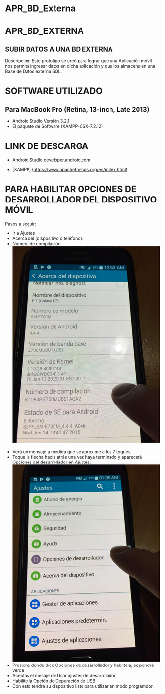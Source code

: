 # APR_BD_Externa

APR_BD_EXTERNA
=============

SUBIR DATOS A UNA BD EXTERNA
---------------------------- 
Descripción:
Este prototipo se creó para lograr que una Aplicación móvil
nos permita ingresar datos en dicha aplicación y que los almacene en
una Base de Datos externa SQL.


SOFTWARE UTILIZADO
==================
Para MacBook Pro (Retina, 13-inch, Late 2013)
-------------
- Android Studio   Versión 3.2.1  
- El paquete de Software (XAMPP-OSX-7.2.12)


LINK DE DESCARGA
===================
- Android Studio [developer.android.com](https://developer.android.com/studio/?hl=es-419)

- [XAMPP] (https://www.apachefriends.org/es/index.html)


PARA HABILITAR OPCIONES DE DESARROLLADOR DEL DISPOSITIVO MÓVIL
=====================================
Pasos a seguir:

- Ir a Ajustes
- Acerca del (dispositivo o teléfono).
- Número de compilación.
  ![Alt text](imagen.png "Presionar esa opción").
- Verá un mensaje a medida que se aproxime a los 7 toques.
- Toque la flecha hacia atrás una vez haya terminado y aparecerá
  Opciones del desarrollador en Ajustes.
  ![Alt text](imagen2.png )
- Presione donde dice Opciones de desarrollador y hablitela, se pondrá verde
- Aceptas el mesaje de Usar ajustes de desarrolador
- Habilite la Opción de Depuración de USB
- Con esto tendra su dispositivo listo para utilizar en modo programdor.
   


